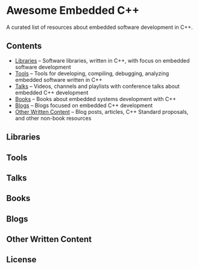 # Awesome Embedded C++

A curated list of resources about embedded software development in C++.

## Contents

* [Libraries](#libraries) – Software libraries, written in C++, with focus on embedded software development
* [Tools](#tools) – Tools for developing, compiling, debugging, analyzing embedded software written in C++
* [Talks](#talks) – Videos, channels and playlists with conference talks about embedded C++ development
* [Books](#books) – Books about embedded systems development with C++
* [Blogs](#blogs) – Blogs focused on embedded C++ development
* [Other Written Content](#other-written-content) – Blog posts, articles, C++ Standard proposals, and other non-book resources

## Libraries

## Tools

## Talks

## Books

## Blogs

## Other Written Content

## License

